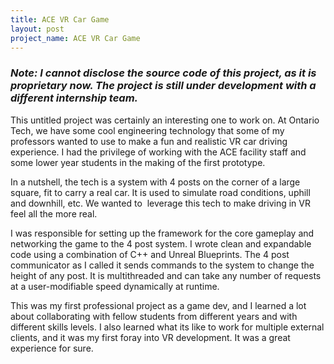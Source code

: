 ```yaml
---
title: ACE VR Car Game
layout: post
project_name: ACE VR Car Game
---
```


### *Note: I cannot disclose the source code of this project, as it is proprietary now. The project is still under development with a different internship team.*

This untitled project was certainly an interesting one to work on. At Ontario Tech, we have some cool engineering technology that some of my professors wanted to use to make a fun and realistic VR car driving experience. I had the privilege of working with the ACE facility staff and some lower year students in the making of the first prototype.

In a nutshell, the tech is a system with 4 posts on the corner of a large square, fit to carry a real car. It is used to simulate road conditions, uphill and downhill, etc. We wanted to  leverage this tech to make driving in VR feel all the more real.

I was responsible for setting up the framework for the core gameplay and networking the game to the 4 post system. I wrote clean and expandable code using a combination of C++ and Unreal Blueprints. The 4 post communicator as I called it sends commands to the system to change the height of any post. It is multithreaded and can take any number of requests at a user-modifiable speed dynamically at runtime.

This was my first professional project as a game dev, and I learned a lot about collaborating with fellow students from different years and with different skills levels. I also learned what its like to work for multiple external clients, and it was my first foray into VR development. It was a great experience for sure.